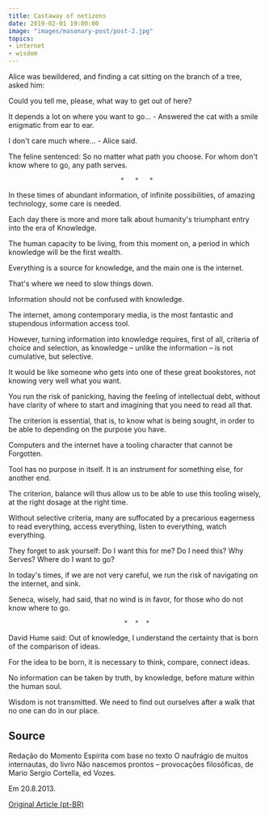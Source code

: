```yaml
---
title: Castaway of netizens
date: 2019-02-01 19:00:00
image: "images/masonary-post/post-2.jpg"
topics: 
- internet
- wisdom
---
```


Alice was bewildered, and finding a cat sitting on the branch of a
tree, asked him:

Could you tell me, please, what way to get out of here?

It depends a lot on where you want to go... - Answered the cat with a smile
enigmatic from ear to ear.

I don't care much where... - Alice said.

The feline sentenced: So no matter what path you choose. For whom
don't know where to go, any path serves.

                                   *   *   *

In these times of abundant information, of infinite possibilities, of
amazing technology, some care is needed.

Each day there is more and more talk about humanity's triumphant entry into the era of
Knowledge.

The human capacity to be living, from this moment on, a
period in which knowledge will be the first wealth.

Everything is a source for knowledge, and the main one is the internet.

That's where we need to slow things down.

Information should not be confused with knowledge.

The internet, among contemporary media, is the most fantastic and stupendous
information access tool.

However, turning information into knowledge requires, first of all,
criteria of choice and selection, as knowledge – unlike the
information – is not cumulative, but selective.

It would be like someone who gets into one of these great bookstores, not knowing very well
what you want.

You run the risk of panicking, having the feeling of intellectual debt, without
have clarity of where to start and imagining that you need to read all that.

The criterion is essential, that is, to know what is being sought, in order to be able to
depending on the purpose you have.

Computers and the internet have a tooling character that cannot be
Forgotten.

Tool has no purpose in itself. It is an instrument for something else, for
another end.

The criterion, balance will thus allow us to be able to use this
tooling wisely, at the right dosage at the right time.

Without selective criteria, many are suffocated by a precarious eagerness to read
everything, access everything, listen to everything, watch everything.

They forget to ask yourself: Do I want this for me? Do I need this? Why
Serves? Where do I want to go?

In today's times, if we are not very careful, we run the risk of navigating
on the internet, and sink.

Seneca, wisely, had said, that no wind is in favor, for those who do not
know where to go.

                                    *  *  *

David Hume said: Out of knowledge, I understand the certainty that is born of the
comparison of ideas.

For the idea to be born, it is necessary to think, compare, connect ideas.

No information can be taken by truth, by knowledge, before
mature within the human soul.

Wisdom is not transmitted. We need to find out ourselves after
a walk that no one can do in our place.



## Source
Redação do Momento Espírita com base no texto O naufrágio de
muitos internautas, do livro Não nascemos prontos – provocações
filosóficas, de Mario Sergio Cortella, ed Vozes.

Em 20.8.2013. 


[Original Article (pt-BR)](http://www.momento.com.br/pt/ler_texto.php?id=1640)

